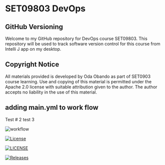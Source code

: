# SET09803 DevOps
## GitHub Versioning
Welcome to my GitHub repository for DevOps
course SET09803. This repository will be used to
track software version control for this course
from Intelli J app on my desktop.



## Copyright Notice
All materials provided is developed by Oda Obando as part 
of SET0903 course learning. Use and copying of this material
is permitted under the Apache 2.0 license
with suitable attribution given to the 
author.
The author accepts no liability in the use
of this material.

## adding main.yml to work flow 
Test # 2
test 3

![workflow](https://github.com/oobando-40725271/sem/actions/workflows/main.yml/badge.svg)

[![License](https://img.shields.io/badge/License-Apache%202.0-blue.svg)](https://opensource.org/licenses/Apache-2.0)

[![LICENSE](https://img.shields.io/github/license/oobando-40725271/devops.svg?style=flat-square)](https://github.com/oobando-40725271/devops/blob/master/LICENSE)

[![Releases](https://img.shields.io/github/release/oobando-40725271/devops/all.svg?style=flat-square)](https://github.com/oobando-40725271/devops/releases)
